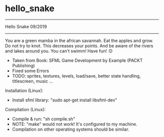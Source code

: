# hello_snake
*******************
Hello Snake 09/2019
*******************

You are a green mamba in the african savannah. Eat the apples and grow. 
Do not try to knot. This decreases your points. 
And be aware of the rivers and lakes around you. You can't swimm!
Have fun! :D

- Taken from Book: SFML Game Development by Example (PACKT Publishing)
- Fixed some Errors
- TODO: sprites, textures, levels, load/save, better state handling, titlescreen, music ...

Installation (Linux):
- Install sfml library: "sudo apt-get install libsfml-dev"

Compilation (Linux):
- Compile & run: "sh compile.sh"
- NOTE: "make" would not work! It's configured to my machine.
- Compilation on other operating systems should be similar.
